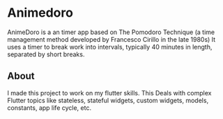 # Animedoro

AnimeDoro is a an timer app based on The Pomodoro Technique (a time management method developed by Francesco Cirillo in the late 1980s)
It uses a timer to break work into intervals, typically 40 minutes in length, separated by short breaks.

## About

I made this project to work on my flutter skills.
This Deals with complex Flutter topics like stateless, stateful widgets, custom widgets, models,
constants, app life cycle, etc.
